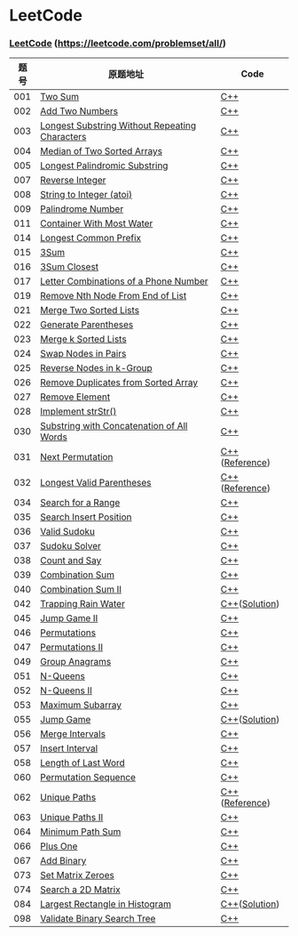 ﻿# LeetCode

### [LeetCode](https://leetcode.com/problemset/all/) (https://leetcode.com/problemset/all/)

|题号|原题地址|Code|
|---|---|---|
|001|[Two Sum](https://leetcode.com/problems/two-sum/description/)|[C++](https://github.com/jerrykcode/LeetCode/blob/master/Algorithms/001.%20Two%20Sum.cpp)|
|002|[Add Two Numbers](https://leetcode.com/problems/add-two-numbers/description/)|[C++](https://github.com/jerrykcode/LeetCode/blob/master/Algorithms/002.%20Add%20Two%20Numbers.cpp)|
|003|[Longest Substring Without Repeating Characters](https://leetcode.com/problems/longest-substring-without-repeating-characters/description/)|[C++](https://github.com/jerrykcode/LeetCode/blob/master/Algorithms/003.%20Longest%20Substring%20Without%20Repeating%20Characters.cpp)|
|004|[Median of Two Sorted Arrays](https://leetcode.com/problems/median-of-two-sorted-arrays/description/)|[C++](https://github.com/jerrykcode/LeetCode/blob/master/Algorithms/004.%20Median%20of%20Two%20Sorted%20Arrays.cpp)|
|005|[Longest Palindromic Substring](https://leetcode.com/problems/longest-palindromic-substring/description/)|[C++](https://github.com/jerrykcode/LeetCode/blob/master/Algorithms/005.%20Longest%20Palindromic%20Substring.cpp)|
|007|[Reverse Integer](https://leetcode.com/problems/reverse-integer/description/)|[C++](https://github.com/jerrykcode/LeetCode/blob/master/Algorithms/007.%20Reverse%20Integer.cpp)|
|008|[String to Integer (atoi)](https://leetcode.com/problems/string-to-integer-atoi/description/)|[C++](https://github.com/jerrykcode/LeetCode/blob/master/Algorithms/008.String%20to%20Integer%20(atoi).cpp)|
|009|[Palindrome Number](https://leetcode.com/problems/palindrome-number/description/)|[C++](https://github.com/jerrykcode/LeetCode/blob/master/Algorithms/009.%20Palindrome%20Number.cpp)|
|011|[Container With Most Water](https://leetcode.com/problems/container-with-most-water/description/)|[C++](https://github.com/jerrykcode/LeetCode/blob/master/Algorithms/011.%20Container%20With%20Most%20Water.cpp)|
|014|[Longest Common Prefix](https://leetcode.com/problems/longest-common-prefix/description/)|[C++](https://github.com/jerrykcode/LeetCode/blob/master/Algorithms/014.%20Longest%20Common%20Prefix.cpp)|
|015|[3Sum](https://leetcode.com/problems/3sum/description/)|[C++](https://github.com/jerrykcode/LeetCode/blob/master/Algorithms/015.%203Sum.cpp)|
|016|[3Sum Closest](https://leetcode.com/problems/3sum-closest/description/)|[C++](https://github.com/jerrykcode/LeetCode/blob/master/Algorithms/016.%203Sum%20Closest.cpp)|
|017|[Letter Combinations of a Phone Number](https://leetcode.com/problems/letter-combinations-of-a-phone-number/description/)|[C++](https://github.com/jerrykcode/LeetCode/blob/master/Algorithms/017.%20Letter%20Combinations%20of%20a%20Phone%20Number.cpp)|
|019|[Remove Nth Node From End of List](https://leetcode.com/problems/remove-nth-node-from-end-of-list/description/)|[C++](https://github.com/jerrykcode/LeetCode/blob/master/Algorithms/019.%20Remove%20Nth%20Node%20From%20End%20of%20List.cpp)|
|021|[Merge Two Sorted Lists](https://leetcode.com/problems/merge-two-sorted-lists/description/)|[C++](https://github.com/jerrykcode/LeetCode/blob/master/Algorithms/021.%20Merge%20Two%20Sorted%20Lists.cpp)|
|022|[Generate Parentheses](https://leetcode.com/problems/generate-parentheses/description/)|[C++](https://github.com/jerrykcode/LeetCode/blob/master/Algorithms/022.%20Generate%20Parentheses.cpp)|
|023|[Merge k Sorted Lists](https://leetcode.com/problems/merge-k-sorted-lists/description/)|[C++](https://github.com/jerrykcode/LeetCode/blob/master/Algorithms/023.%20Merge%20k%20Sorted%20Lists.cpp)|
|024|[Swap Nodes in Pairs](https://leetcode.com/problems/swap-nodes-in-pairs/description/)|[C++](https://github.com/jerrykcode/LeetCode/blob/master/Algorithms/024.%20Swap%20Nodes%20in%20Pairs.cpp)|
|025|[Reverse Nodes in k-Group](https://leetcode.com/problems/reverse-nodes-in-k-group/description/)|[C++](https://github.com/jerrykcode/LeetCode/blob/master/Algorithms/025.%20Reverse%20Nodes%20in%20k-Group.cpp)|
|026|[Remove Duplicates from Sorted Array](https://leetcode.com/problems/remove-duplicates-from-sorted-array/description/)|[C++](https://github.com/jerrykcode/LeetCode/blob/master/Algorithms/026.%20Remove%20Duplicates%20from%20Sorted%20Array.cpp)|
|027|[Remove Element](https://leetcode.com/problems/remove-element/description/)|[C++](https://github.com/jerrykcode/LeetCode/blob/master/Algorithms/027.%20Remove%20Element.cpp)|
|028|[Implement strStr()](https://leetcode.com/problems/implement-strstr/description/)|[C++](https://github.com/jerrykcode/LeetCode/blob/master/Algorithms/028.%20Implement%20strStr().cpp)|
|030|[Substring with Concatenation of All Words](https://leetcode.com/problems/substring-with-concatenation-of-all-words/description/)|[C++](https://github.com/jerrykcode/LeetCode/blob/master/Algorithms/030.%20Substring%20with%20Concatenation%20of%20All%20Words.cpp)|
|031|[Next Permutation](https://leetcode.com/problems/next-permutation/description/)|[C++](https://github.com/jerrykcode/LeetCode/blob/master/Algorithms/031.%20Next%20Permutation%20.cpp)([Reference](https://leetcode.com/problems/next-permutation/solution/))|
|032|[Longest Valid Parentheses](https://leetcode.com/problems/longest-valid-parentheses/description/)|[C++](https://github.com/jerrykcode/LeetCode/blob/master/Algorithms/032.%20Longest%20Valid%20Parentheses.cpp)([Reference](https://leetcode.com/problems/longest-valid-parentheses/solution/))|
|034|[Search for a Range](https://leetcode.com/problems/search-for-a-range/description/)|[C++](https://github.com/jerrykcode/LeetCode/blob/master/Algorithms/034.%20Search%20for%20a%20Range.cpp)|
|035|[Search Insert Position](https://leetcode.com/problems/search-insert-position/description/)|[C++](https://github.com/jerrykcode/LeetCode/blob/master/Algorithms/035.%20Search%20Insert%20Position.cpp)|
|036|[Valid Sudoku](https://leetcode.com/problems/valid-sudoku/description/)|[C++](https://github.com/jerrykcode/LeetCode/blob/master/Algorithms/036.%20Valid%20Sudoku.cpp)|
|037|[Sudoku Solver](https://leetcode.com/problems/sudoku-solver/description/)|[C++](https://github.com/jerrykcode/LeetCode/blob/master/Algorithms/037.%20Sudoku%20Solver.cpp)|
|038|[Count and Say](https://leetcode.com/problems/count-and-say/description/)|[C++](https://github.com/jerrykcode/LeetCode/blob/master/Algorithms/038.%20Count%20and%20Say.cpp)|
|039|[Combination Sum](https://leetcode.com/problems/combination-sum/description/)|[C++](https://github.com/jerrykcode/LeetCode/blob/master/Algorithms/039.%20Combination%20Sum.cpp)|
|040|[Combination Sum II](https://leetcode.com/problems/combination-sum-ii/description/)|[C++](https://github.com/jerrykcode/LeetCode/blob/master/Algorithms/040.%20Combination%20Sum%20II.cpp)|
|042|[Trapping Rain Water](https://leetcode.com/problems/trapping-rain-water/description/)|[C++](https://github.com/jerrykcode/LeetCode/blob/master/Algorithms/042.%20Trapping%20Rain%20Water.cpp)([Solution](https://leetcode.com/problems/trapping-rain-water/discuss/143199/Simple-C++-O(n)-time-solution))|
|045|[Jump Game II](https://leetcode.com/problems/jump-game-ii/description/)|[C++](https://github.com/jerrykcode/LeetCode/blob/master/Algorithms/045Jump%20Game%20ll.cpp)|
|046|[Permutations](https://leetcode.com/problems/permutations/description/)|[C++](https://github.com/jerrykcode/LeetCode/blob/master/Algorithms/046.%20Permutations.cpp)|
|047|[Permutations II](https://leetcode.com/problems/permutations-ii/description/)|[C++](https://github.com/jerrykcode/LeetCode/blob/master/Algorithms/047.%20Permutations%20II.cpp)|
|049|[Group Anagrams](https://leetcode.com/problems/group-anagrams/description/)|[C++](https://github.com/jerrykcode/LeetCode/blob/master/Algorithms/049.%20Group%20Anagrams.cpp)|
|051|[N-Queens](https://leetcode.com/problems/n-queens/description/)|[C++](https://github.com/jerrykcode/LeetCode/blob/master/Algorithms/051.%20N-Queens.cpp)|
|052|[N-Queens II](https://leetcode.com/problems/n-queens-ii/description/)|[C++](https://github.com/jerrykcode/LeetCode/blob/master/Algorithms/052.%20N-Queens%20II.cpp)|
|053|[Maximum Subarray](https://leetcode.com/problems/maximum-subarray/description/)|[C++](https://github.com/jerrykcode/LeetCode/blob/master/Algorithms/053.%20Maximum%20Subarray.cpp)|
|055|[Jump Game](https://leetcode.com/problems/jump-game/description/)|[C++](https://github.com/jerrykcode/LeetCode/blob/master/Algorithms/055.%20Jump%20Game.cpp)([Solution](https://leetcode.com/problems/jump-game/discuss/144112/C++-O(n)-Solution))|
|056|[Merge Intervals](https://leetcode.com/problems/merge-intervals/description/)|[C++](https://github.com/jerrykcode/LeetCode/blob/master/Algorithms/056.%20Merge%20Intervals.cpp)|
|057|[Insert Interval](https://leetcode.com/problems/insert-interval/description/)|[C++](https://github.com/jerrykcode/LeetCode/blob/master/Algorithms/057.%20Insert%20Interval.cpp)|
|058|[Length of Last Word](https://leetcode.com/problems/length-of-last-word/description/)|[C++](https://github.com/jerrykcode/LeetCode/blob/master/Algorithms/058.%20Length%20of%20Last%20Word.cpp)|
|060|[Permutation Sequence](https://leetcode.com/problems/permutation-sequence/description/)|[C++](https://github.com/jerrykcode/LeetCode/blob/master/Algorithms/060%20Permutation%20Sequence.cpp)|
|062|[Unique Paths](https://leetcode.com/problems/unique-paths/description/)|[C++](https://github.com/jerrykcode/LeetCode/blob/master/Algorithms/062.%20Unique%20Paths.cpp)([Reference](https://leetcode.com/problems/unique-paths/discuss/156504/Simple-Java-DP-solution))|
|063|[Unique Paths II](https://leetcode.com/problems/unique-paths-ii/description/)|[C++](https://github.com/jerrykcode/LeetCode/blob/master/Algorithms/063.%20Unique%20Paths%20II.cpp)|
|064|[Minimum Path Sum](https://leetcode.com/problems/minimum-path-sum/description/)|[C++](https://github.com/jerrykcode/LeetCode/blob/master/Algorithms/064.%20Minimum%20Path%20Sum.cpp)|
|066|[Plus One](https://leetcode.com/problems/plus-one/description/)|[C++](https://github.com/jerrykcode/LeetCode/blob/master/Algorithms/066.%20Plus%20One.cpp)|
|067|[Add Binary](https://leetcode.com/problems/add-binary/description/)|[C++](https://github.com/jerrykcode/LeetCode/blob/master/Algorithms/067%20Add%20Binary.cpp)|
|073|[Set Matrix Zeroes](https://leetcode.com/problems/set-matrix-zeroes/description/)|[C++](https://github.com/jerrykcode/LeetCode/blob/master/Algorithms/073.%20Set%20Matrix%20Zeroes.cpp)|
|074|[Search a 2D Matrix](https://leetcode.com/problems/search-a-2d-matrix/description/)|[C++](https://github.com/jerrykcode/LeetCode/blob/master/Algorithms/074.%20Search%20a%202D%20Matrix.cpp)|
|084|[Largest Rectangle in Histogram](https://leetcode.com/problems/largest-rectangle-in-histogram/description/)|[C++](https://github.com/jerrykcode/LeetCode/blob/master/Algorithms/084.%20Largest%20Rectangle%20in%20Histogram.cpp)([Solution](https://github.com/jerrykcode/LeetCode/blob/master/Algorithms/084%20Solution.md))|
|098|[Validate Binary Search Tree](https://leetcode.com/problems/validate-binary-search-tree/description/)|[C++](https://github.com/jerrykcode/LeetCode/blob/master/Algorithms/098.%20Validate%20Binary%20Search%20Tree.cpp)|
